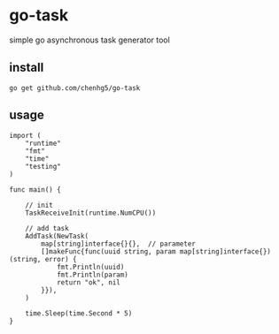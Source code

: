 # go-task

simple go asynchronous task generator tool

## install

```
go get github.com/chenhg5/go-task
```

## usage

```
import (
	"runtime"
	"fmt"
	"time"
	"testing"
)

func main() {

	// init
	TaskReceiveInit(runtime.NumCPU())

	// add task
	AddTask(NewTask(
		map[string]interface{}{},  // parameter
		[]makeFunc{func(uuid string, param map[string]interface{}) (string, error) {
			fmt.Println(uuid)
			fmt.Println(param)
			return "ok", nil
		}}),
	)

	time.Sleep(time.Second * 5)
}
```